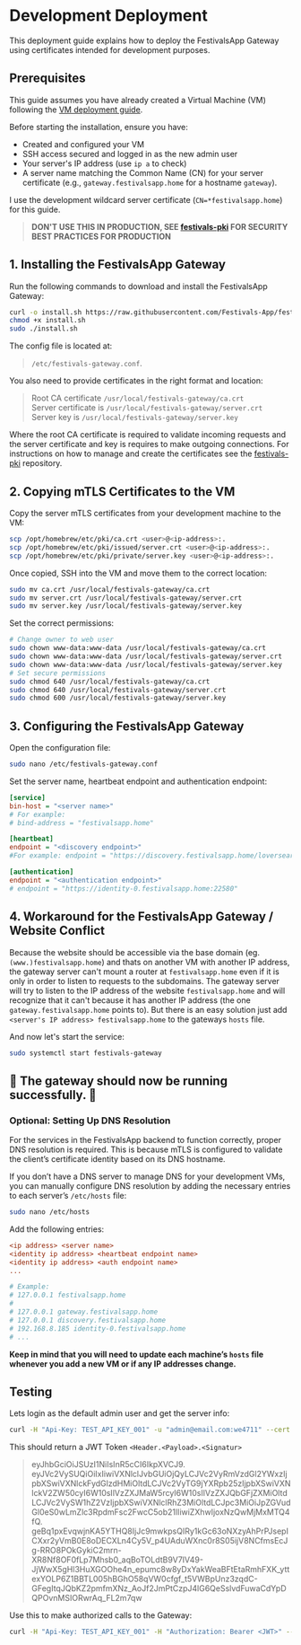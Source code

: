 # Development Deployment

This deployment guide explains how to deploy the FestivalsApp Gateway using certificates intended for development purposes.

## Prerequisites

This guide assumes you have already created a Virtual Machine (VM) following the [VM deployment guide](https://github.com/Festivals-App/festivals-documentation/tree/main/deployment/vm-deployment).

Before starting the installation, ensure you have:

- Created and configured your VM
- SSH access secured and logged in as the new admin user
- Your server's IP address (use `ip a` to check)
- A server name matching the Common Name (CN) for your server certificate (e.g., `gateway.festivalsapp.home` for a hostname `gateway`).

I use the development wildcard server certificate (`CN=*festivalsapp.home`) for this guide.

  > **DON'T USE THIS IN PRODUCTION, SEE [festivals-pki](https://github.com/Festivals-App/festivals-pki) FOR SECURITY BEST PRACTICES FOR PRODUCTION**

## 1. Installing the FestivalsApp Gateway

Run the following commands to download and install the FestivalsApp Gateway:

```bash
curl -o install.sh https://raw.githubusercontent.com/Festivals-App/festivals-gateway/master/operation/install.sh
chmod +x install.sh
sudo ./install.sh
```

The config file is located at:

  > `/etc/festivals-gateway.conf`.

You also need to provide certificates in the right format and location:

  > Root CA certificate     `/usr/local/festivals-gateway/ca.crt`  
  > Server certificate is   `/usr/local/festivals-gateway/server.crt`  
  > Server key is           `/usr/local/festivals-gateway/server.key`  

Where the root CA certificate is required to validate incoming requests and the server certificate and key is requires to make outgoing connections.
For instructions on how to manage and create the certificates see the [festivals-pki](https://github.com/Festivals-App/festivals-pki) repository.

## 2. Copying mTLS Certificates to the VM

Copy the server mTLS certificates from your development machine to the VM:

```bash
scp /opt/homebrew/etc/pki/ca.crt <user>@<ip-address>:.
scp /opt/homebrew/etc/pki/issued/server.crt <user>@<ip-address>:.
scp /opt/homebrew/etc/pki/private/server.key <user>@<ip-address>:.
```

Once copied, SSH into the VM and move them to the correct location:

```bash
sudo mv ca.crt /usr/local/festivals-gateway/ca.crt
sudo mv server.crt /usr/local/festivals-gateway/server.crt
sudo mv server.key /usr/local/festivals-gateway/server.key
```

Set the correct permissions:

```bash
# Change owner to web user
sudo chown www-data:www-data /usr/local/festivals-gateway/ca.crt
sudo chown www-data:www-data /usr/local/festivals-gateway/server.crt
sudo chown www-data:www-data /usr/local/festivals-gateway/server.key
# Set secure permissions
sudo chmod 640 /usr/local/festivals-gateway/ca.crt
sudo chmod 640 /usr/local/festivals-gateway/server.crt
sudo chmod 600 /usr/local/festivals-gateway/server.key
```

## 3. Configuring the FestivalsApp Gateway

Open the configuration file:

```bash
sudo nano /etc/festivals-gateway.conf
```

Set the server name, heartbeat endpoint and authentication endpoint:

```ini
[service]
bin-host = "<server name>"
# For example:
# bind-address = "festivalsapp.home"

[heartbeat]
endpoint = "<discovery endpoint>"
#For example: endpoint = "https://discovery.festivalsapp.home/loversear"

[authentication]
endpoint = "<authentication endpoint>"
# endpoint = "https://identity-0.festivalsapp.home:22580"
```

## 4. Workaround for the FestivalsApp Gateway / Website Conflict

Because the website should be accessible via the base domain (eg. `(www.)festivalsapp.home`) and thats on another VM with another IP address, the gateway server can't mount a router at `festivalsapp.home` even if it is only in order to listen to requests to the subdomains. The gateway server will try to listen to the IP address of the website `festivalsapp.home` and will recognize that it can't because it has another IP address (the one `gateway.festivalsapp.home` points to). But there is an easy solution just add `<server's IP address> festivalsapp.home` to the gateways `hosts` file.

And now let's start the service:

```bash
sudo systemctl start festivals-gateway
```

## **🚀 The gateway should now be running successfully. 🚀**

### Optional: Setting Up DNS Resolution  

For the services in the FestivalsApp backend to function correctly, proper DNS resolution is required.
This is because mTLS is configured to validate the client’s certificate identity based on its DNS hostname.  

If you don’t have a DNS server to manage DNS for your development VMs, you can manually configure DNS resolution
by adding the necessary entries to each server’s `/etc/hosts` file:  

```bash
sudo nano /etc/hosts
```

Add the following entries:  

```ini
<ip address> <server name>
<identity ip address> <heartbeat endpoint name>
<identity ip address> <auth endpoint name>
...

# Example:  
# 127.0.0.1 festivalsapp.home
#
# 127.0.0.1 gateway.festivalsapp.home
# 127.0.0.1 discovery.festivalsapp.home
# 192.168.8.185 identity-0.festivalsapp.home
# ...
```

**Keep in mind that you will need to update each machine’s `hosts` file whenever you add a new VM or if any IP addresses change.**

## Testing

Lets login as the default admin user and get the server info:

```bash
curl -H "Api-Key: TEST_API_KEY_001" -u "admin@email.com:we4711" --cert /opt/homebrew/etc/pki/issued/api-client.crt --key /opt/homebrew/etc/pki/private/api-client.key --cacert /opt/homebrew/etc/pki/ca.crt https://identity-0.festivalsapp.home:22580/users/login
```

This should return a JWT Token `<Header.<Payload>.<Signatur>`

  > eyJhbGciOiJSUzI1NiIsInR5cCI6IkpXVCJ9.
  > eyJVc2VySUQiOiIxIiwiVXNlclJvbGUiOjQyLCJVc2VyRmVzdGl2YWxzIjpbXSwiVXNlckFydGlzdHMiOltdLCJVc2VyTG9jYXRpb25zIjpbXSwiVXNlckV2ZW50cyI6W10sIlVzZXJMaW5rcyI6W10sIlVzZXJQbGFjZXMiOltdLCJVc2VySW1hZ2VzIjpbXSwiVXNlclRhZ3MiOltdLCJpc3MiOiJpZGVudGl0eS0wLmZlc3RpdmFsc2FwcC5ob21lIiwiZXhwIjoxNzQwMjMxMTQ4fQ.
  > geBq1pxEvqwjnKA5YTHQ8IjJc9mwkpsQIRy1kGc63oNXzyAhPrPJsepICXxr2yVmB0E8oDECXLn4Cy5V_p4UAduWXnc0r8S05ijV8NCfmsEcJg-RRO8POkGykiC2mrn-XR8Nf8OF0fLp7Mhsb0_aqBoTOLdtB9V7IV49-JjWwX5gHl3HuXGOOhe4n_epumc8w8yDxYakWeaBFtEtaRmhFXK_yttexYOLP6Z1BBTL005hBGhO58qVW0cfgf_t5VWBpUnz3zqdC-GFegItqJQbKZ2pmfmXNz_AoJf2JmPtCzpJ4lG6QeSslvdFuwaCdYpDQPOvnMSIORwrAq_FL2m7qw

Use this to make authorized calls to the Gateway:

```bash
curl -H "Api-Key: TEST_API_KEY_001" -H "Authorization: Bearer <JWT>" --cert /opt/homebrew/etc/pki/issued/api-client.crt --key /opt/homebrew/etc/pki/private/api-client.key --cacert /opt/homebrew/etc/pki/ca.crt https://gateway.festivalsapp.home/info
```
